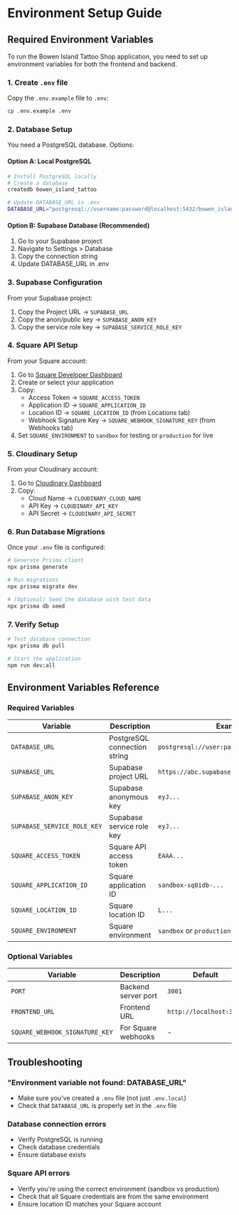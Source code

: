 # Environment Setup Guide

## Required Environment Variables

To run the Bowen Island Tattoo Shop application, you need to set up environment variables for both the frontend and backend.

### 1. Create `.env` file

Copy the `.env.example` file to `.env`:

```bash
cp .env.example .env
```

### 2. Database Setup

You need a PostgreSQL database. Options:

#### Option A: Local PostgreSQL
```bash
# Install PostgreSQL locally
# Create a database
createdb bowen_island_tattoo

# Update DATABASE_URL in .env
DATABASE_URL="postgresql://username:password@localhost:5432/bowen_island_tattoo"
```

#### Option B: Supabase Database (Recommended)
1. Go to your Supabase project
2. Navigate to Settings > Database
3. Copy the connection string
4. Update DATABASE_URL in .env

### 3. Supabase Configuration

From your Supabase project:
1. Copy the Project URL → `SUPABASE_URL`
2. Copy the anon/public key → `SUPABASE_ANON_KEY` 
3. Copy the service role key → `SUPABASE_SERVICE_ROLE_KEY`

### 4. Square API Setup

From your Square account:
1. Go to [Square Developer Dashboard](https://developer.squareup.com/apps)
2. Create or select your application
3. Copy:
   - Access Token → `SQUARE_ACCESS_TOKEN`
   - Application ID → `SQUARE_APPLICATION_ID`
   - Location ID → `SQUARE_LOCATION_ID` (from Locations tab)
   - Webhook Signature Key → `SQUARE_WEBHOOK_SIGNATURE_KEY` (from Webhooks tab)
4. Set `SQUARE_ENVIRONMENT` to `sandbox` for testing or `production` for live

### 5. Cloudinary Setup

From your Cloudinary account:
1. Go to [Cloudinary Dashboard](https://cloudinary.com/console)
2. Copy:
   - Cloud Name → `CLOUDINARY_CLOUD_NAME`
   - API Key → `CLOUDINARY_API_KEY`
   - API Secret → `CLOUDINARY_API_SECRET`

### 6. Run Database Migrations

Once your `.env` file is configured:

```bash
# Generate Prisma client
npx prisma generate

# Run migrations
npx prisma migrate dev

# (Optional) Seed the database with test data
npx prisma db seed
```

### 7. Verify Setup

```bash
# Test database connection
npx prisma db pull

# Start the application
npm run dev:all
```

## Environment Variables Reference

### Required Variables

| Variable | Description | Example |
|----------|-------------|---------|
| `DATABASE_URL` | PostgreSQL connection string | `postgresql://user:pass@localhost:5432/db` |
| `SUPABASE_URL` | Supabase project URL | `https://abc.supabase.co` |
| `SUPABASE_ANON_KEY` | Supabase anonymous key | `eyJ...` |
| `SUPABASE_SERVICE_ROLE_KEY` | Supabase service role key | `eyJ...` |
| `SQUARE_ACCESS_TOKEN` | Square API access token | `EAAA...` |
| `SQUARE_APPLICATION_ID` | Square application ID | `sandbox-sq0idb-...` |
| `SQUARE_LOCATION_ID` | Square location ID | `L...` |
| `SQUARE_ENVIRONMENT` | Square environment | `sandbox` or `production` |

### Optional Variables

| Variable | Description | Default |
|----------|-------------|---------|
| `PORT` | Backend server port | `3001` |
| `FRONTEND_URL` | Frontend URL | `http://localhost:3000` |
| `SQUARE_WEBHOOK_SIGNATURE_KEY` | For Square webhooks | - |

## Troubleshooting

### "Environment variable not found: DATABASE_URL"
- Make sure you've created a `.env` file (not just `.env.local`)
- Check that `DATABASE_URL` is properly set in the `.env` file

### Database connection errors
- Verify PostgreSQL is running
- Check database credentials
- Ensure database exists

### Square API errors
- Verify you're using the correct environment (sandbox vs production)
- Check that all Square credentials are from the same environment
- Ensure location ID matches your Square account